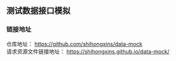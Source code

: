 ## 测试数据接口模拟

### 链接地址
仓库地址： https://github.com/shihongxins/data-mock  
请求资源文件链接地址： https://shihongxins.github.io/data-mock/